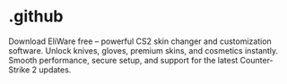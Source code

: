 # .github
Download EliWare free – powerful CS2 skin changer and customization software. Unlock knives, gloves, premium skins, and cosmetics instantly. Smooth performance, secure setup, and support for the latest Counter-Strike 2 updates.
